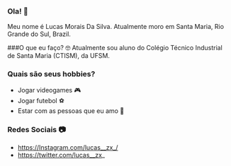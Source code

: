 ### Ola! 👋
Meu nome é Lucas Morais Da Silva. 
Atualmente moro em Santa Maria, Rio Grande do Sul, Brazil.

###O que eu faço? 🤓
Atualmente sou aluno do Colégio Técnico Industrial de Santa Maria (CTISM), da UFSM.
### Quais são seus hobbies? 

* Jogar videogames 🎮
* Jogar futebol ⚽
* Estar com as pessoas que eu amo 💑

### Redes Sociais 📷

* https://Instagram.com/lucas__zx_/
* https://twitter.com/lucas__zx_
